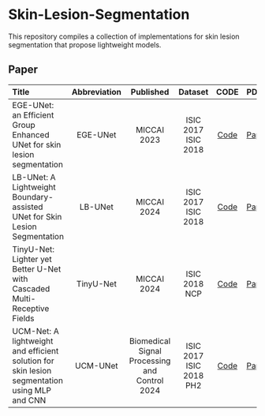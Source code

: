 # Skin-Lesion-Segmentation
This repository compiles a collection of implementations for skin lesion segmentation that propose lightweight models.



## Paper
| Title| Abbreviation| Published | Dataset| CODE | PDF             |
| :---------| :------------------------------:| :----------------------: | :-------------------------------------------------------------------------:| :--------------------: |  :--------------- |
|EGE-UNet: an Efficient Group Enhanced UNet for skin lesion segmentation|EGE-UNet|MICCAI 2023|ISIC 2017<br>ISIC 2018|[Code](https://github.com/JCruan519/EGE-UNet)|[Paper](https://arxiv.org/pdf/2307.08473)|
|LB-UNet: A Lightweight Boundary-assisted UNet for Skin Lesion Segmentation|LB-UNet|MICCAI 2024|ISIC 2017<br>ISIC 2018|[Code](https://github.com/xuxuxuxuxuxjh/LB-UNet)|[Paper](https://papers.miccai.org/miccai-2024/paper/2135_paper.pdf)|
|TinyU-Net: Lighter yet Better U-Net with Cascaded Multi-Receptive Fields|TinyU-Net|MICCAI 2024|ISIC 2018<br>NCP|[Code](https://github.com/ChenJunren-Lab/TinyU-Net)|[Paper](https://papers.miccai.org/miccai-2024/paper/2191_paper.pdf)|
|UCM-Net: A lightweight and efficient solution for skin lesion segmentation using MLP and CNN|UCM-UNet|Biomedical Signal Processing and Control 2024|ISIC 2017<br>ISIC 2018<br>PH2|[Code](https://github.com/chunyuyuan/UCM-Net)|[Paper](https://arxiv.org/pdf/2310.09457)|
